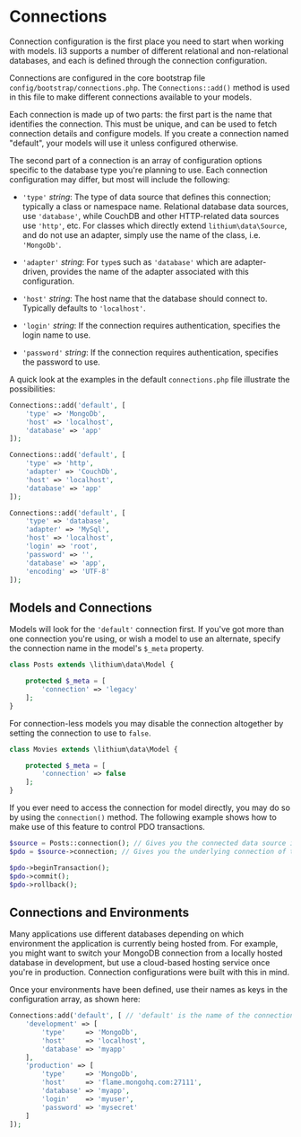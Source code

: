 # Connections

Connection configuration is the first place you need to start when working with models. li3 supports a number of different relational and non-relational databases, and each is defined through the connection configuration.

Connections are configured in the core bootstrap file `config/bootstrap/connections.php`. The `Connections::add()` method is used in this file to make different connections available to your models. 

Each connection is made up of two parts: the first part is the name that identifies the connection. This must be unique, and can be used to fetch connection details and configure models. If you create a connection named "default", your models will use it unless configured otherwise.

The second part of a connection is an array of configuration options specific to the database type you're planning to use. Each connection configuration may differ, but most will include the following:

- `'type'` _string_: The type of data source that defines this connection; typically a
  class or namespace name. Relational database data sources, use `'database'`, while
  CouchDB and other HTTP-related data sources use `'http'`, etc. For classes which
  directly extend `lithium\data\Source`, and do not use an adapter, simply use the
  name of the class, i.e. `'MongoDb'`.
  
- `'adapter'` _string_: For `type`s such as `'database'` which are adapter-driven,
  provides the name of the adapter associated with this configuration.
  
- `'host'` _string_: The host name that the database should connect to. Typically
  defaults to `'localhost'`.
  
- `'login'` _string_: If the connection requires authentication, specifies the login
  name to use.
  
- `'password'` _string_: If the connection requires authentication, specifies the
  password to use.

A quick look at the examples in the default `connections.php` file illustrate the possibilities:

```php
Connections::add('default', [
	'type' => 'MongoDb',
	'host' => 'localhost',
	'database' => 'app'
]);

Connections::add('default', [
	'type' => 'http',
	'adapter' => 'CouchDb',
	'host' => 'localhost',
	'database' => 'app'
]);

Connections::add('default', [
	'type' => 'database',
	'adapter' => 'MySql',
	'host' => 'localhost',
	'login' => 'root',
	'password' => '',
	'database' => 'app',
	'encoding' => 'UTF-8'
]);
```

## Models and Connections

Models will look for the `'default'` connection first. If you've got more than one connection you're using, or wish a model to use an alternate, specify the connection name in the model's `$_meta` property.

```php
class Posts extends \lithium\data\Model {

	protected $_meta = [
		'connection' => 'legacy'
	];
}
```

For connection-less models you may disable the connection altogether by setting the connection to use to `false`.

```php
class Movies extends \lithium\data\Model {

	protected $_meta = [
		'connection' => false
	];
}
```

If you ever need to access the connection for model directly, you may do so by using the `connection()` method. The following example shows how to make use of this feature to control PDO transactions.

```php
$source = Posts::connection(); // Gives you the connected data source i.e. a `Database` object.
$pdo = $source->connection; // Gives you the underlying connection of that object.

$pdo->beginTransaction();
$pdo->commit();
$pdo->rollback();
```

## Connections and Environments

Many applications use different databases depending on which environment the application is currently being hosted from. For example, you might want to switch your MongoDB connection from a locally hosted database in development, but use a cloud-based hosting service once you're in production. Connection configurations were built with this in mind.

Once your environments have been defined, use their names as keys in the configuration array, as shown here:

```php
Connections:add('default', [ // 'default' is the name of the connection
	'development' => [
		'type'     => 'MongoDb',
		'host'     => 'localhost',
		'database' => 'myapp'
	],
	'production' => [
		'type'     => 'MongoDb',
		'host'     => 'flame.mongohq.com:27111',
		'database' => 'myapp',
		'login'    => 'myuser',
		'password' => 'mysecret'
	]	
]);
```
